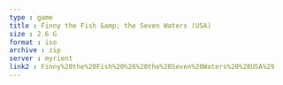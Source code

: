 ```yaml
---
type : game
title : Finny the Fish &amp; the Seven Waters (USA)
size : 2.6 G
format : iso
archive : zip
server : myrient
link2 : Finny%20the%20Fish%20%26%20the%20Seven%20Waters%20%28USA%29
---
```

